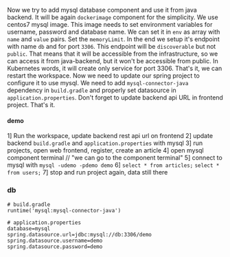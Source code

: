 Now we try to add mysql database component and use it from java backend.
It will be again `dockerimage` component for the simplicity. We use centos7 mysql image. This image needs to set environment variables for username, password and database name. We can set it in `env` as array with `name` and `value` pairs. Set the `memoryLimit`. In the end we setup it's endpoint with name `db` and for port `3306`. This endpoint will be `discoverable` but not `public`. That means that it will be accessible from the infrastructure, so we can access it from java-backend, but it won't be accessible from public. In Kubernetes words, it will create only service for port 3306.
That's it, we can restart the workspace. Now we need to update our spring project to configure it to use mysql. We need to add `mysql-connector-java` dependency in `build.gradle` and properly set datasource in `application.properties`. Don't forget to update backend api URL in frontend project.
That's it.

#### demo
1] Run the workspace, update backend rest api url on frontend
2] update backend `build.gradle` and `application.properties` with mysql
3] run projects, open web frontend, register, create an article
4] open mysql component terminal
    // "we can go to the component terminal"
5] connect to mysql with `mysql -udemo -pdemo demo`
6] `select * from articles;`
    `select * from users;`
7] stop and run project again, data still there

### db
```
# build.gradle
runtime('mysql:mysql-connector-java')
```

```
# application.properties
database=mysql
spring.datasource.url=jdbc:mysql://db:3306/demo
spring.datasource.username=demo
spring.datasource.password=demo
```
